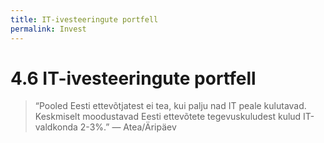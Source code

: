 ```yaml
---
title: IT-ivesteeringute portfell
permalink: Invest
---
```


# 4.6 IT-ivesteeringute portfell

> “Pooled Eesti ettevõtjatest ei tea, kui palju nad IT peale kulutavad. Keskmiselt moodustavad Eesti ettevõtete tegevuskuludest kulud IT-valdkonda 2-3%.” — Atea/Äripäev